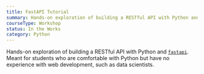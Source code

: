 ```yaml
---
title: FastAPI Tutorial
summary: Hands-on exploration of building a RESTful API with Python and [`fastapi`](https://fastapi.tiangolo.com). Meant for students who are comfortable with Python but have no experience with web development, such as data scientists.
courseType: Workshop
status: In the Works
category: Python
---
```


Hands-on exploration of building a RESTful API with Python and [`fastapi`](https://fastapi.tiangolo.com). Meant for students who are comfortable with Python but have no experience with web development, such as data scientists.
